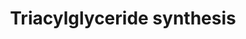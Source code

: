 ---
annotations:
- type: Pathway Ontology
  value: triacylglycerol biosynthetic pathway
authors:
- Evelo
- MaintBot
- HarmNijveen
- Ddigles
- Cizar
- Egonw
- Eweitz
description: ''
last-edited: 2021-05-23
organisms:
- Mus musculus
redirect_from:
- /index.php/Pathway:WP386
- /instance/WP386
schema-jsonld:
- '@context': https://schema.org/
  '@id': https://wikipathways.github.io/pathways/WP386.html
  '@type': Dataset
  creator:
    '@type': Organization
    name: WikiPathways
  description: ''
  keywords:
  - Mogat3
  - Lysophosphatic Acid
  - Dgat2
  - Mogat1
  - acyldihydroxyacetonephosphate
  - Fatty Acid Biosynthesis
  - Agps
  - Lipf
  - Gyk
  - Agpat3
  - Pnpla2
  - Gk2
  - Agpat2
  - Dihydroxyacetone phosphate
  - Agpat5
  - Ppap2b
  - Dihydroxyacetonephosphate
  - Ppap2a
  - Gpam
  - Agpat1
  - Lpl
  - Agpat4
  - Fatty acyl CoA
  - Glycerol-3-phosphate
  - Ppap2c
  - Gnpat
  - Fatty Acyl CoA
  - Lipe
  - Lipc
  - Dgat1
  - AYR1
  - Gpd1
  - Phosphatic acid
  - Glycerol
  - Mogat2
  license: CC0
  name: Triacylglyceride synthesis
seo: CreativeWork
title: Triacylglyceride synthesis
wpid: WP386
---